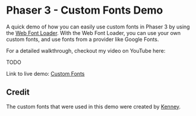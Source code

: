 # Phaser 3 - Custom Fonts Demo

A quick demo of how you can easily use custom fonts in Phaser 3 by using the [Web Font Loader](https://github.com/typekit/webfontloader). With the Web Font Loader, you can use your own custom fonts, and use fonts from a provider like Google Fonts.

For a detailed walkthrough, checkout my video on YouTube here:

TODO

Link to live demo:
[Custom Fonts](https://devshareacademy.github.io/code-examples-from-my-video-content/phaser-3/custom-fonts/index.html)

## Credit

The custom fonts that were used in this demo were created by [Kenney](https://www.kenney.nl/assets/kenney-fonts).
